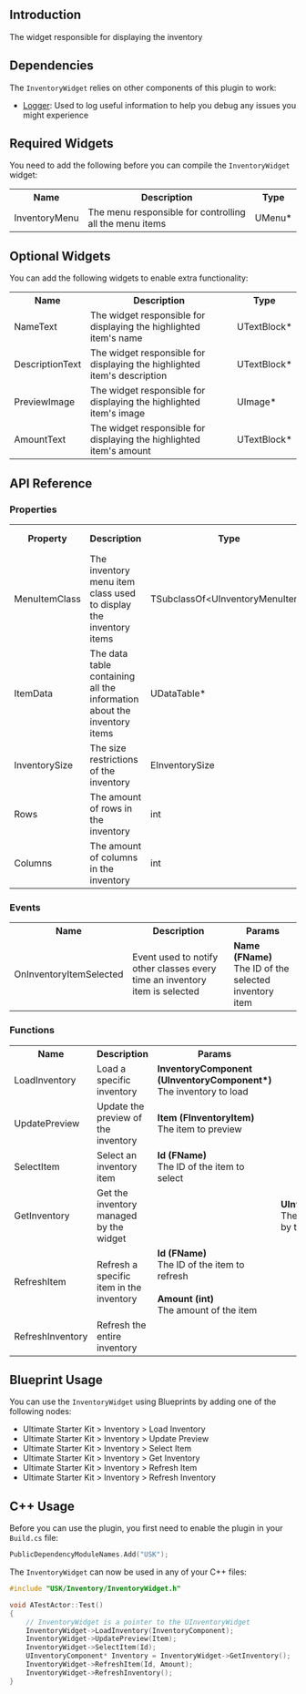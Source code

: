 ## Introduction
The widget responsible for displaying the inventory

## Dependencies
The <code>InventoryWidget</code> relies on other components of this plugin to work:
<ul>
	<li><a href="../logger">Logger</a>: Used to log useful information to help you debug any issues you might experience</li>
</ul>

## Required Widgets
You need to add the following before you can compile the <code>InventoryWidget</code> widget:
<table>
	<tr>
		<th>Name</th>
		<th>Description</th>
		<th>Type</th>
	</tr>
	<tr>
		<td>InventoryMenu</td>
		<td>The menu responsible for controlling all the menu items</td>
		<td>UMenu*</td>
	</tr>
</table>

## Optional Widgets
You can add the following widgets to enable extra functionality:
<table>
	<tr>
		<th>Name</th>
		<th>Description</th>
		<th>Type</th>
	</tr>
	<tr>
		<td>NameText</td>
		<td>The widget responsible for displaying the highlighted item's name</td>
		<td>UTextBlock*</td>
	</tr>
	<tr>
		<td>DescriptionText</td>
		<td>The widget responsible for displaying the highlighted item's description</td>
		<td>UTextBlock*</td>
	</tr>
	<tr>
		<td>PreviewImage</td>
		<td>The widget responsible for displaying the highlighted item's image</td>
		<td>UImage*</td>
	</tr>
	<tr>
		<td>AmountText</td>
		<td>The widget responsible for displaying the highlighted item's amount</td>
		<td>UTextBlock*</td>
	</tr>
</table>

## API Reference
### Properties
<table>
	<tr>
		<th>Property</th>
		<th>Description</th>
		<th>Type</th>
		<th>Default Value</th>
	</tr>
	<tr>
		<td>MenuItemClass</td>
		<td>The inventory menu item class used to display the inventory items</td>
		<td>TSubclassOf&lt;UInventoryMenuItem&gt;</td>
		<td></td>
	</tr>
	<tr>
		<td>ItemData</td>
		<td>The data table containing all the information about the inventory items</td>
		<td>UDataTable*</td>
		<td><code>nullptr</code></td>
	</tr>
	<tr>
		<td>InventorySize</td>
		<td>The size restrictions of the inventory</td>
		<td>EInventorySize</td>
		<td></td>
	</tr>
	<tr>
		<td>Rows</td>
		<td>The amount of rows in the inventory</td>
		<td>int</td>
		<td></td>
	</tr>
	<tr>
		<td>Columns</td>
		<td>The amount of columns in the inventory</td>
		<td>int</td>
		<td></td>
	</tr>
</table>

### Events
<table>
	<tr>
		<th>Name</th>
		<th>Description</th>
		<th>Params</th>
	</tr>
	<tr>
		<td>OnInventoryItemSelected</td>
		<td>Event used to notify other classes every time an inventory item is selected</td>
		<td><strong>Name (FName)</strong><br/>The ID of the selected inventory item</td>
	</tr>
</table>

### Functions
<table>
	<tr>
		<th>Name</th>
		<th>Description</th>
		<th>Params</th>
		<th>Return</th>
	</tr>
	<tr>
		<td>LoadInventory</td>
		<td>Load a specific inventory</td>
		<td><strong>InventoryComponent (UInventoryComponent*)</strong><br/>The inventory to load</td>
		<td></td>
	</tr>
	<tr>
		<td>UpdatePreview</td>
		<td>Update the preview of the inventory</td>
		<td><strong>Item (FInventoryItem)</strong><br/>The item to preview</td>
		<td></td>
	</tr>
	<tr>
		<td>SelectItem</td>
		<td>Select an inventory item</td>
		<td><strong>Id (FName)</strong><br/>The ID of the item to select</td>
		<td></td>
	</tr>
	<tr>
		<td>GetInventory</td>
		<td>Get the inventory managed by the widget</td>
		<td></td>
		<td><strong>UInventoryComponent*</strong><br/>The inventory managed by the widget</td>
	</tr>
	<tr>
		<td>RefreshItem</td>
		<td>Refresh a specific item in the inventory</td>
		<td><strong>Id (FName)</strong><br/>The ID of the item to refresh<br/><br/><strong>Amount (int)</strong><br/>The amount of the item</td>
		<td></td>
	</tr>
	<tr>
		<td>RefreshInventory</td>
		<td>Refresh the entire inventory</td>
		<td></td>
		<td></td>
	</tr>
</table>

## Blueprint Usage
You can use the <code>InventoryWidget</code> using Blueprints by adding one of the following nodes:
<ul>
	<li>Ultimate Starter Kit > Inventory > Load Inventory</li>
	<li>Ultimate Starter Kit > Inventory > Update Preview</li>
	<li>Ultimate Starter Kit > Inventory > Select Item</li>
	<li>Ultimate Starter Kit > Inventory > Get Inventory</li>
	<li>Ultimate Starter Kit > Inventory > Refresh Item</li>
	<li>Ultimate Starter Kit > Inventory > Refresh Inventory</li>
</ul>

## C++ Usage
Before you can use the plugin, you first need to enable the plugin in your <code>Build.cs</code> file:
```c++
PublicDependencyModuleNames.Add("USK");
```

The <code>InventoryWidget</code> can now be used in any of your C++ files:
```c++
#include "USK/Inventory/InventoryWidget.h"

void ATestActor::Test()
{
	// InventoryWidget is a pointer to the UInventoryWidget
	InventoryWidget->LoadInventory(InventoryComponent);
	InventoryWidget->UpdatePreview(Item);
	InventoryWidget->SelectItem(Id);
	UInventoryComponent* Inventory = InventoryWidget->GetInventory();
	InventoryWidget->RefreshItem(Id, Amount);
	InventoryWidget->RefreshInventory();
}
```

